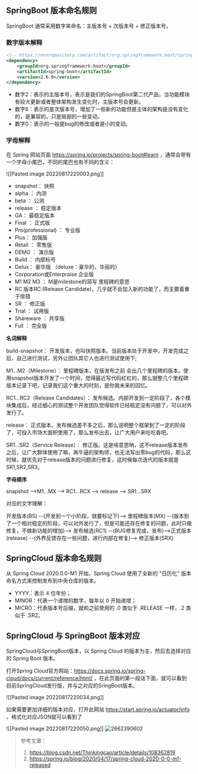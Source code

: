 ## SpringBoot 版本命名规则

SpringBoot 通常采用数字来命名：主版本号 + 次版本号 + 修正版本号。


<!--more-->

### 数字版本解释

```xml
<!-- https://mvnrepository.com/artifact/org.springframework.boot/spring-boot -->
<dependency>
    <groupId>org.springframework.boot</groupId>
    <artifactId>spring-boot</artifactId>
    <version>2.6.0</version>
</dependency>
```
* 数字2：表示的主版本号，表示是我们的SpringBoot第二代产品，当功能模块有较大更新或者整体架构发生变化时，主版本号会更新。
* 数字6：表示的是次版本号，增加了一些新的功能但是主体的架构是没有变化的，是兼容的，只是局部的一些变动。
* 数字0：表示的一般是bug的修改或者是小的变动。

### 字母解释

在 Spring 网站页面 https://spring.io/projects/spring-boot#learn ，通常会带有一个字母小尾巴，不同的尾巴也有不同的含义：

![[Pasted image 20220817220003.png]]

* snapshot： 快照
* alpha ： 内测
* beta ： 公测
* release ： 稳定版本
* GA： 最稳定版本
* Final ： 正式版
* Pro(professional) ： 专业版
* Plus： 加强版
* Retail ： 零售版
* DEMO ： 演示版
* Build ： 内部标号
* Delux： 豪华版 （deluxe：豪华的，华丽的）
* Corporation或Enterpraise 企业版
* M1 M2 M3 ： M是milestone的简写 里程碑的意思
* RC 版本RC:(Release Candidate)，几乎就不会加入新的功能了，而主要着重于除错
* SR ： 修正版
* Trial ： 试用版
* Shareware ： 共享版
* Full ： 完全版

**名词解释**

build-snapshot： 开发版本，也叫快照版本。当前版本处于开发中，开发完成之后，自己进行测试，另外让团队其它人也进行测试使用下;

M1…M2（Milestone）： 里程碑版本，在版发布之前 会出几个里程碑的版本。使用snapshot版本开发了一个时间，觉得最近写代码杠杠的，那么就整几个里程碑版本记录下吧，记录我们这个重大的时刻，是你我未来的回忆。

RC1…RC2（Release Candidates）： 发布候选。内部开发到一定阶段了，各个模块集成后，经过细心的测试整个开发团队觉得软件已经稳定没有问题了，可以对外发行了。

release： 正式版本。发布候选差不多之后，那么说明整个框架到了一定的阶段了，可投入市场大面积使用了，那么发布出去，让广大用户来吃吃香吧。

SR1…SR2（Service Release）： 修正版。这是啥意思呐，这不release版本发布之后，让广大群体使用了嘛，再牛逼的架构师，也无法写出零bug的代码，那么这时候，就优先对于release版本的问题进行修复，这时候每次迭代的版本就是SR1,SR2,SR3。

**字母顺序**

snapshot –>M1…MX –> RC1…RCX –> release –> SR1…SRX

对应的文字理解：

开发版本(BS) --(开发到一个小阶段，就要标记下)–> 里程碑版本(MX) --(版本到了一个相对稳定的阶段，可以对外发行了，但是可能还存在修复的问题，此时只做修复，不做新功能的增加)–> 发布候选(RC1) --(BUG修复完成，发布)–>正式版本(release) --(外界反馈存在一些问题，进行内部在修复)–> 修正版本(SRX)

## SpringCloud 版本命名规则

从 Spring Cloud 2020.0.0-M1 开始，Spring Cloud 使用了全新的 "日历化" 版本命名方式来控制发布到中央仓库的版本。

* YYYY：表示 4 位年份；
* MINOR：代表一个递增的数字，每年以 0 开始递增；
* MICRO：代表版本号后缀，就和之前使用的 .0 类似于 .RELEASE 一样，.2 类似于 .SR2。

## SpringCloud 与 SpringBoot 版本对应

SpringCloud与SpringBoot版本，以 Spring Cloud 的版本为主，然后去选择对应的 Spring Boot 版本。

打开Spring Cloud官方网站：https://docs.spring.io/spring-cloud/docs/current/reference/html/ ，在此页面的第一段话下面，就可以看到目前SpringCloud发行版，并与之对应的SringBoot版本。

![[Pasted image 20220817220034.png]]

如果需要更加详细的版本对应，打开此网站 https://start.spring.io/actuator/info ，格式化对应JSON就可以看到了

![[Pasted image 20220817220050.png]]
![2662390602](https://www.kokoo.top/upload/2022/08/2662390602.png)

>参考文章：
>1. https://blog.csdn.net/Thinkingcao/article/details/108362819
>2. https://spring.io/blog/2020/04/17/spring-cloud-2020-0-0-m1-released